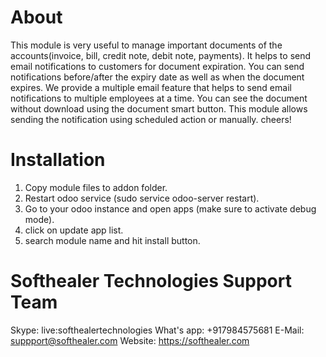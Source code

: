 About
============
This module is very useful to manage important documents of the accounts(invoice, bill, credit note, debit note, payments). It helps to send email notifications to customers for document expiration. You can send notifications before/after the expiry date as well as when the document expires. We provide a multiple email feature that helps to send email notifications to multiple employees at a time. You can see the document without download using the document smart button. This module allows sending the notification using scheduled action or manually. cheers!



Installation
============
1) Copy module files to addon folder.
2) Restart odoo service (sudo service odoo-server restart).
3) Go to your odoo instance and open apps (make sure to activate debug mode).
4) click on update app list. 
5) search module name and hit install button.

Softhealer Technologies Support Team
=====================================
Skype: live:softhealertechnologies
What's app: +917984575681
E-Mail: suppport@softhealer.com
Website: https://softhealer.com
